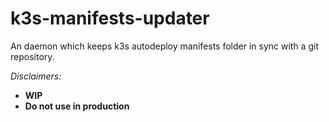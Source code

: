 # k3s-manifests-updater

An daemon which keeps k3s autodeploy manifests folder in sync with a git repository.

_Disclaimers:_
- **WIP**
- **Do not use in production**

